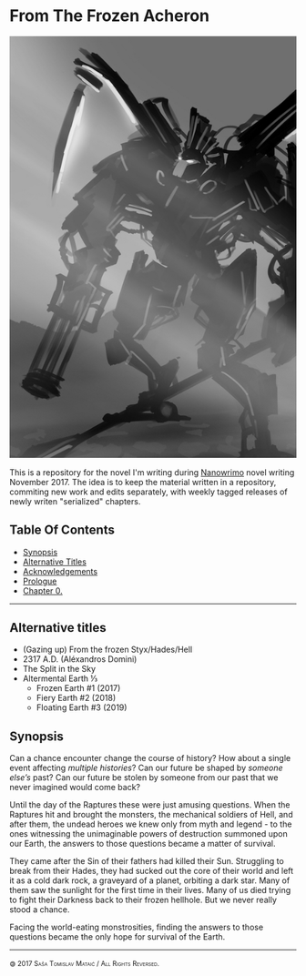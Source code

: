 From The Frozen Acheron
=======================

![Book Cover Illustration](media/cover-sketch-lq.jpg)


This is a repository for the novel I'm writing during [Nanowrimo](http://nanowrimo.org) novel writing November 2017. The idea is to keep the material written in a repository, commiting new work and edits separately, with weekly tagged releases of newly writen "serialized" chapters. 


Table Of Contents
----------------------------------------------------
* [Synopsis](#Synopsis)
* [Alternative Titles](#Alternative%20Titles)
* [Acknowledgements](sections/Acknowledgements.md)
* [Prologue](sections/Prologue.md)
* [Chapter 0.](chapters/00.md)

----------------------------------------------------


Alternative titles
----------------------------------------------------

* (Gazing up) From the frozen Styx/Hades/Hell
* 2317 A.D. (Aléxandros Domini)
* The Split in the Sky
* Altermental Earth ⅓  
    * Frozen Earth #1 (2017)
    * Fiery Earth  #2 (2018) 
    * Floating Earth #3 (2019)





Synopsis
----------------------------------------------------
Can a chance encounter change the course of history? How about a single event affecting _multiple histories_? Can our future be shaped by _someone else’s_ past? Can our future be stolen by someone from our past that we never imagined would come back? 

Until the day of the Raptures these were just amusing questions. When the Raptures hit and brought the monsters, the mechanical soldiers of Hell, and after them, the undead heroes we knew only from myth and legend - to the ones witnessing the unimaginable powers of destruction summoned upon our Earth, the answers to those questions became a matter of survival. 

They came after the Sin of their fathers had killed their Sun. Struggling to break from their Hades, they had sucked out the core of their world and left it as a cold dark rock, a graveyard of a planet, orbiting a dark star. Many of them saw the sunlight for the first time in their lives. Many of us died trying to fight their Darkness back to their frozen hellhole. But we never really stood a chance.

Facing the world-eating monstrosities, finding the answers to those questions became the only hope for survival of the Earth.

----------------------------------------------------

<small style="font-variant: small-caps"><span style="display:inline-block;transform: rotate(180deg);">&copy;</span> 2017 Saša Tomislav Mataić / All Rights Reversed.</small>


